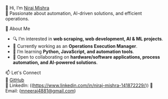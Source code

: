 👋 Hi, I’m [Niraj Mishra](https://github.com/NirajMis)  
🚀 Passionate about automation, AI-driven solutions, and efficient operations.  

🌟 About Me  
- 🔍 I’m interested in **web scraping, web development, AI & ML projects**.  
- 💼 Currently working as an **Operations Execution Manager**.  
- 🌱 I’m learning **Python, JavaScript, and automation tools**.  
- 🤝 Open to collaborating on **hardware/software applications, process automation, and AI-powered solutions**.  

 📫 Let's Connect  
📌 [GitHub](https://github.com/NirajMis)  
📌 LinkedIn: ((https://www.linkedin.com/in/niraj-mishra-141872229/))
📌 Email: (mneeraj4881@gmail.com)
